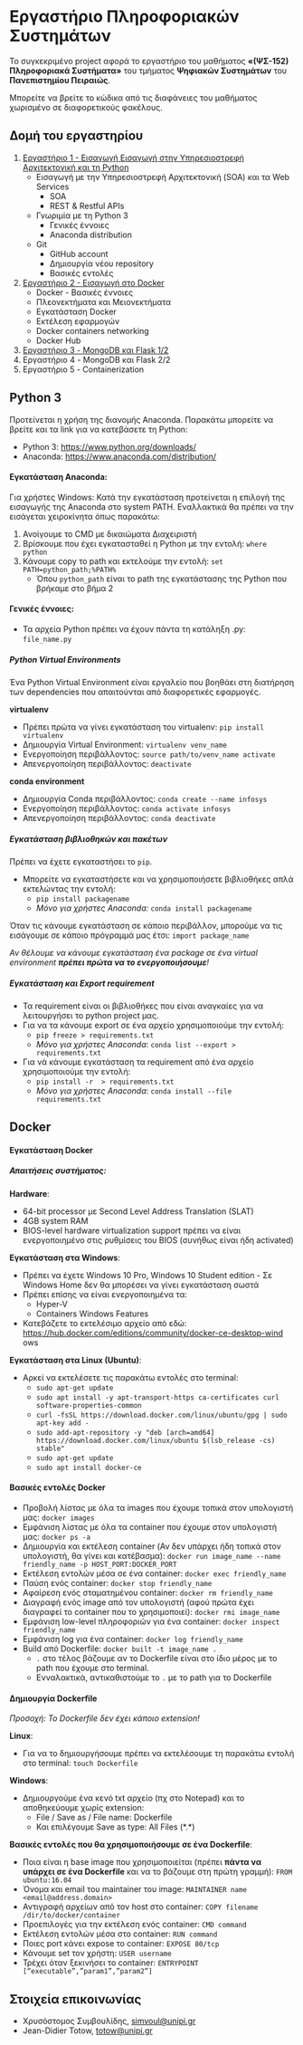 # Εργαστήριο Πληροφοριακών Συστημάτων

Το συγκεκριμένο project αφορά το εργαστήριο του μαθήματος __«(ΨΣ-152) Πληροφοριακά Συστήματα»__ του τμήματος __Ψηφιακών Συστημάτων__ του __Πανεπιστημίου Πειραιώς__. 

Μπορείτε να βρείτε το κώδικα από τις διαφάνειες του μαθήματος χωρισμένο σε διαφορετικούς φακέλους. 

## Δομή του εργαστηρίου
1. [Εργαστήριο 1 - Εισαγωγή Εισαγωγή στην Υπηρεσιοστρεφή Αρχιτεκτονική και τη Python](https://github.com/csymvoul/Information-Systems-Lab/tree/master/lab1)
   * Εισαγωγή με την Υπηρεσιοστρεφή Αρχιτεκτονική (SOA) και τα Web Services
      * SOA
      * REST & Restful APIs
   * Γνωριμία με τη Python 3
      * Γενικές έννοιες
      * Anaconda distribution
   * Git
      * GitΗub account
      * Δημιουργία νέου repository
      * Βασικές εντολές
2. [Εργαστήριο 2 - Εισαγωγή στο Docker](https://github.com/csymvoul/Information-Systems-Lab/tree/master/lab2)
   * Docker - Βασικές έννοιες 
   * Πλεονεκτήματα και Μειονεκτήματα
   * Εγκατάσταση Docker
   * Εκτέλεση εφαρμογών 
   * Docker containers networking
   * Docker Hub 
3. [Εργαστήριο 3 - MongoDB και Flask 1/2](https://github.com/csymvoul/Information-Systems-Lab/tree/master/lab3)
4. Εργαστήριο 4 - MongoDB και Flask 2/2
5. Εργαστήριο 5 - Containerization

## Python 3
Προτείνεται η χρήση της διανομής Anaconda. Παρακάτω μπορείτε να βρείτε και τα link για να κατεβάσετε τη Python: 
* Python 3: https://www.python.org/downloads/
* Anaconda: https://www.anaconda.com/distribution/

#### Εγκατάσταση Anaconda: 
Για χρήστες Windows: Κατά την εγκατάσταση προτείνεται η επιλογή της εισαγωγής της Anaconda στο system PATH. Εναλλακτικά θα πρέπει να την εισάγεται χειροκίνητα όπως παρακάτω:

1. Ανοίγουμε το CMD με δικαιώματα Διαχειριστή 
2. Βρίσκουμε που έχει εγκατασταθεί η Python με την εντολή: ```where python```
3. Κάνουμε copy το path και εκτελούμε την εντολή: ```set PATH=python_path;%PATH%```
    * Όπου ```python_path``` είναι το path της εγκατάστασης της Python που βρήκαμε στο βήμα 2

#### Γενικές έννοιες: 
* Τα αρχεία Python πρέπει να έχουν πάντα τη κατάληξη .py: `file_name.py`

##### Python Virtual Environments 
Ένα Python Virtual Environment είναι εργαλείο που βοηθάει στη διατήρηση των dependencies που 
απαιτούνται από διαφορετικές εφαρμογές. 

__virtualenv__
  * Πρέπει πρώτα να γίνει εγκατάσταση του virtualenv:	``pip install virtualenv``
  * Δημιουργία Virtual Environment: `virtualenv venv_name`
  * Ενεργοποίηση περιβάλλοντος:	`source path/to/venv_name activate`
  * Απενεργοποίηση περιβάλλοντος:	`deactivate` 

__conda environment__
  * Δημιουργία Conda περιβάλλοντος: `conda create --name infosys`
  * Ενεργοποίηση περιβάλλοντος: `conda activate infosys`
  * Απενεργοποίηση περιβάλλοντος: `conda deactivate`

##### Εγκατάσταση βιβλιοθηκών και πακέτων
Πρέπει να έχετε εγκαταστήσει το ```pip```. 
* Mπορείτε να εγκαταστήσετε και να χρησιμοποιήσετε βιβλιοθήκες απλά εκτελώντας την εντολή:
  * ```pip install packagename```
  * _Μόνο για χρήστες Anaconda:_ ```conda install packagename```

Όταν τις κάνουμε εγκατάσταση σε κάποιο περιβάλλον, μπορούμε να τις εισάγουμε σε κάποιο πρόγραμμά μας έτσι: 
```import package_name```

_Αν θέλουμε να κάνουμε εγκατάσταση ένα package σε ένα virtual environment __πρέπει πρώτα να το ενεργοποιήσουμε__!_

##### Εγκατάσταση και Export requirement
* Τα requirement είναι οι βιβλιοθήκες που είναι αναγκαίες για να λειτουργήσει το python project μας.
* Για να τα κάνουμε export σε ένα αρχείο χρησιμοποιούμε την εντολή: 
  * `pip freeze > requirements.txt` 
  * _Μόνο για χρήστες Anaconda_: `conda list --export > requirements.txt`
* Για νά κάνουμε εγκατάσταση τα requirement από ένα αρχείο χρησιμοποιούμε την εντολή: 
  * `pip install -r  > requirements.txt` 
  * _Μόνο για χρήστες Anaconda_: `conda install --file requirements.txt`

## Docker 

#### Εγκατάσταση Docker 
##### Απαιτήσεις συστήματος: 
__Hardware__:
* 64-bit processor με Second Level Address Translation (SLAT)
* 4GB system RAM
* BIOS-level hardware virtualization support πρέπει να είναι ενεργοποιημένο στις ρυθμίσεις του BIOS (συνήθως είναι ήδη activated)

__Εγκατάσταση στα Windows__: 
* Πρέπει να έχετε Windows 10 Pro, Windows 10 Student edition - Σε Windows Home δεν θα μπορέσει να γίνει εγκατάσταση σωστά
* Πρέπει επίσης να είναι ενεργοποιημένα τα: 
  * Hyper-V 
  * Containers Windows Features
* Κατεβάζετε το εκτελέσιμο αρχείο από εδώ: https://hub.docker.com/editions/community/docker-ce-desktop-wind
ows

__Εγκατάσταση στα Linux (Ubuntu)__:
* Αρκεί να εκτελέσετε τις παρακάτω εντολές στο terminal: 
  * `sudo apt-get update`
  * `sudo apt install -y apt-transport-https ca-certificates curl software-properties-common`
  * `curl -fsSL https://download.docker.com/linux/ubuntu/gpg | sudo apt-key add -`
  * `sudo add-apt-repository -y "deb [arch=amd64] https://download.docker.com/linux/ubuntu $(lsb_release -cs) stable"`
  * `sudo apt-get update`
  * `sudo apt install docker-ce`

#### Βασικές εντολές Docker

* Προβολή λίστας με όλα τα images που έχουμε τοπικά στον υπολογιστή μας: `docker images`
* Εμφάνιση λίστας με όλα τα container που έχουμε στον υπολογιστή μας: `docker ps -a`
* Δημιουργία και εκτέλεση container (Αν δεν υπάρχει ήδη τοπικά στον υπολογιστή, θα γίνει και κατέβασμα): `docker run image_name --name friendly_name -p HOST_PORT:DOCKER_PORT`
* Εκτέλεση εντολών μέσα σε ένα container: `docker exec friendly_name`
* Παύση ενός container: `docker stop friendly_name`
* Αφαίρεση ενός σταματημένου container: `docker rm friendly_name` 
* Διαγραφή ενός image από τον υπολογιστή (αφού πρώτα έχει διαγραφεί το container που το χρησιμοποιεί): `docker rmi image_name`
* Εμφάνιση low-level πληροφοριών για ένα container: `docker inspect friendly_name`
* Εμφάνιση log για ένα container: `docker log friendly_name`
* Build από Dockerfile: `docker built -t image_name .`
  * `.` στο τέλος βάζουμε αν το Dockerfile είναι στο ίδιο μέρος με το path που έχουμε στο terminal. 
  * Ενναλακτικά, αντικαθιστούμε το `.` με το path για το Dockerfile

#### Δημιουργία Dockerfile
_Προσοχή: Το Dockerfile δεν έχει κάποιο extension!_

__Linux__: 
* Για να το δημιουργήσουμε πρέπει να εκτελέσουμε τη παρακάτω εντολή στο terminal: `touch Dockerfile`

__Windows__:
* Δημιουργούμε ένα κενό txt αρχείο (πχ στο Notepad) και το αποθηκεύουμε χωρίς extension: 
    * File / Save as / File name: Dockerfile 
    * Και επιλέγουμε Save as type: All Files (\*.\*)

__Βασικές εντολές που θα χρησιμοποιήσουμε σε ένα Dockerfile__:
* Ποια είναι η base image που χρησιμοποιείται (πρέπει __πάντα να υπάρχει σε ένα Dockerfile__ και να το βάζουμε στη πρώτη γραμμή): `FROM ubuntu:16.04` 
* Όνομα και email του maintainer του image: `MAINTAINER name <email@address.domain>`
* Αντιγραφή αρχείων από τον host στο container: `COPY filename /dir/to/docker/container`
* Προεπιλογές για την εκτέλεση ενός container: `CMD command`
* Εκτέλεση εντολών μέσα στο container: `RUN command`
* Ποιες port κάνει expose το container: `EXPOSE 80/tcp`
* Κάνουμε set τον χρήστη: `USER username`
* Τρέχει όταν ξεκινήσει το container: `ENTRYPOINT [“executable”,”param1”,”param2”]` 

## Στοιχεία επικοινωνίας
* Χρυσόστομος Συμβουλίδης, simvoul@unipi.gr
* Jean-Didier Totow, totow@unipi.gr 

